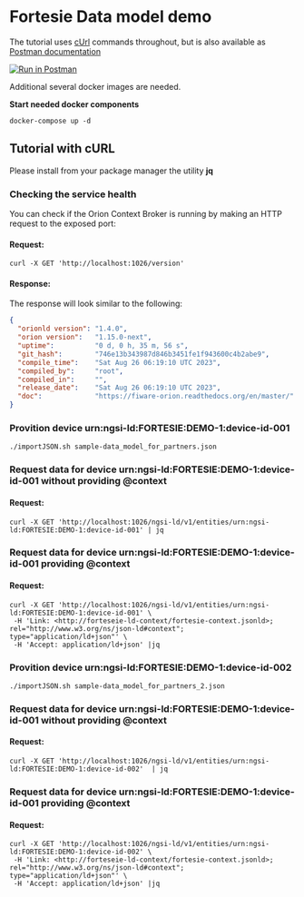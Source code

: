 
# Fortesie Data model demo


The tutorial uses [cUrl](https://ec.haxx.se/) commands throughout, but is also available as
[Postman documentation](https://www.postman.com/glompos21/workspace/fortesie-data-model/collection/9192452-51008a35-c2e2-4a3f-b72a-175e210e24b6?action=share&creator=9192452)

[![Run in Postman](https://run.pstmn.io/button.svg)](https://www.postman.com/glompos21/workspace/fortesie-data-model/collection/9192452-51008a35-c2e2-4a3f-b72a-175e210e24b6?action=share&creator=9192452)

Additional several docker images are needed.

**Start needed docker components**
```console
docker-compose up -d 
```


## Tutorial with cURL

Please install from your package manager the utility **jq**

### Checking the service health

You can check if the Orion Context Broker is running by making an HTTP request to the exposed port:

#### Request:

```console
curl -X GET 'http://localhost:1026/version'
```
#### Response:

The response will look similar to the following:

```json
{
  "orionld version": "1.4.0",
  "orion version":   "1.15.0-next",
  "uptime":          "0 d, 0 h, 35 m, 56 s",
  "git_hash":        "746e13b343987d846b3451fe1f943600c4b2abe9",
  "compile_time":    "Sat Aug 26 06:19:10 UTC 2023",
  "compiled_by":     "root",
  "compiled_in":     "",
  "release_date":    "Sat Aug 26 06:19:10 UTC 2023",
  "doc":             "https://fiware-orion.readthedocs.org/en/master/"
}
```
### Provition device urn:ngsi-ld:FORTESIE:DEMO-1:device-id-001 
```console
./importJSON.sh sample-data_model_for_partners.json
```

### Request data for device urn:ngsi-ld:FORTESIE:DEMO-1:device-id-001  without providing @context

#### Request:
```console
curl -X GET 'http://localhost:1026/ngsi-ld/v1/entities/urn:ngsi-ld:FORTESIE:DEMO-1:device-id-001' | jq
```

### Request data for device urn:ngsi-ld:FORTESIE:DEMO-1:device-id-001 providing @context
#### Request:
```console
curl -X GET 'http://localhost:1026/ngsi-ld/v1/entities/urn:ngsi-ld:FORTESIE:DEMO-1:device-id-001' \
 -H 'Link: <http://forteseie-ld-context/fortesie-context.jsonld>; rel="http://www.w3.org/ns/json-ld#context"; type="application/ld+json"' \
 -H 'Accept: application/ld+json' |jq
```


### Provition device urn:ngsi-ld:FORTESIE:DEMO-1:device-id-002
```console
./importJSON.sh sample-data_model_for_partners_2.json 
```

### Request data for device urn:ngsi-ld:FORTESIE:DEMO-1:device-id-001  without providing @context

#### Request:
```console
curl -X GET 'http://localhost:1026/ngsi-ld/v1/entities/urn:ngsi-ld:FORTESIE:DEMO-1:device-id-002'  | jq
```

### Request data for device urn:ngsi-ld:FORTESIE:DEMO-1:device-id-001 providing @context
#### Request:
```console
curl -X GET 'http://localhost:1026/ngsi-ld/v1/entities/urn:ngsi-ld:FORTESIE:DEMO-1:device-id-002' \
 -H 'Link: <http://forteseie-ld-context/fortesie-context.jsonld>; rel="http://www.w3.org/ns/json-ld#context"; type="application/ld+json"' \
 -H 'Accept: application/ld+json' |jq
```